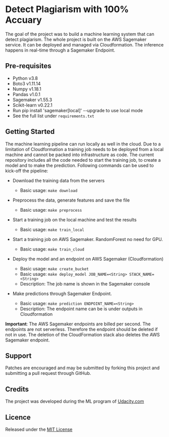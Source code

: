 # Detect Plagiarism with 100% Accuary

The goal of the project was to build a machine learning system that can detect plagiarism. The whole project is built on the AWS Sagemaker service. It can be deployed and managed via Cloudformation. The inference happens in real-time through a Sagemaker Endpoint.

## Pre-requisites

* Python v3.8
* Boto3 v1.11.14
* Numpy v1.18.1
* Pandas v1.0.1
* Sagemaker v1.55.3
* Scikit-learn v0.22.1
* Run pip install 'sagemaker[local]' --upgrade to use local mode
* See the full list under `requirements.txt`

## Getting Started

The machine learning pipeline can run locally as well in the cloud. Due to a limitation of Cloudformation a training job needs to be deployed from a local machine and cannot be packed into infrastructure as code. The current repository includes all the code needed to start the training job, to create a model and to
make the prediction. Following commands can be used to kick-off the pipeline:

* Download the training data from the servers
  * Basic usage: `make download`

* Preprocess the data, generate features and save the file
  * Basic usage: `make preprocess`

* Start a training job on the local machine and test the results
  * Basic usage: `make train_local`

* Start a training job on AWS Sagemaker. RandomForest no need for GPU.
  * Basic usage: `make train_cloud`

* Deploy the model and an endpoint on AWS Sagemaker (Cloudformation)
  * Basic usage: `make create_bucket`
  * Basic usage: `make deploy_model JOB_NAME=<String> STACK_NAME=<String>`
  * Description: The job name is shown in the Sagemaker console

* Make predictions through Sagemaker Endpoint.
  * Basic usage: `make prediction ENDPOINT_NAME=<String>`
  * Description: The endpoint name can be is under outputs in Cloudformation

**Important**: The AWS Sagemaker endpoints are billed per second. The endpoints are not serverless. Therefore the endpoint should be deleted if not in use. The deletion of the CloudFormation stack also deletes the AWS Sagemaker endpoint.

## Support
Patches are encouraged and may be submitted by forking this project and submitting a pull request through GitHub.

## Credits
The project was developed during the ML program of
[Udacity.com](https://www.udacity.com/)

## Licence
Released under the [MIT License](./License.md)

